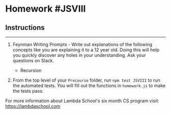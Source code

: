 # Homework #JSVIII

## Instructions
---
1. Feynman Writing Prompts - Write out explanations of the following concepts like you are explaining it to a 12 year old.  Doing this will help you quickly discover any holes in your understanding.  Ask your questions on Slack.
		
	* Recursion

2. From the top level of your `Precourse` folder, run `npm test JSVIII` to run the automated tests. You will fill out the functions in `homework.js` to make the tests pass.

For more information about Lambda School's six month CS program visit: https://lambdaschool.com
